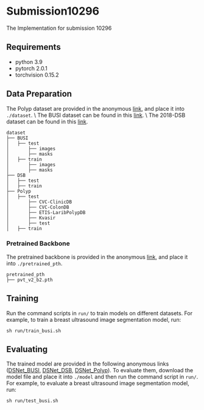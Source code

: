 # Submission10296
The lmplementation for submission 10296

## Requirements

- python 3.9
- pytorch 2.0.1
- torchvision 0.15.2

## Data Preparation

The Polyp dataset are provided in the anonymous [link](https://drive.google.com/drive/folders/1dENCMZGWty8ikF7HtVySzZOKMJ8yuxr4?usp=sharing), and place it into `./dataset`. \\
The BUSI dataset can be found in this [link](https://scholar.cu.edu.eg/?q=afahmy/pages/dataset). \\
The 2018-DSB dataset can be found in this [link](https://bbbc.broadinstitute.org/BBBC038/).

```
dataset
├── BUSI
│   ├── test
│   	├── images
│   	├── masks
│   ├── train
│   	├── images
│   	├── masks
├── DSB
│   ├── test
│   ├── train
├── Polyp
│   ├── test
│   	├── CVC-ClinicDB
│   	├── CVC-ColonDB
│   	├── ETIS-LaribPolypDB
│   	├── Kvasir
│   	├── test
│   ├── train
```

### Pretrained Backbone

The pretrained backbone is provided in the anonymous [link](https://drive.google.com/file/d/1QtMs4uSyXVHS9uYZAj4_HDzfBAlG6UJG/view?usp=sharing), and place it into `./pretrained_pth`.

```
pretrained_pth
├── pvt_v2_b2.pth
```

## Training

Run the command scripts in `run/` to train models on different datasets. For example,  to train a breast ultrasound image segmentation model, run:

```
sh run/train_busi.sh
```

## Evaluating

The trained model are provided in the following anonymous links ([DSNet_BUSI](https://drive.google.com/file/d/1XFV-D0AfsiaWkx-9Q8kS9wTIX6rleY55/view?usp=sharing), [DSNet_DSB](https://drive.google.com/file/d/1i0rskLdInlGuR0slUO8DTCq2ITIcwuVw/view?usp=sharing), [DSNet_Polyp](https://drive.google.com/file/d/1Ove07h2nCHv6L0UFRboEbyjgiAf7jvD-/view?usp=sharing)). To evaluate them, download the model file and place it into `./model` and then run the command script in `run/`. For example,  to evaluate a breast ultrasound image segmentation model, run:

```
sh run/test_busi.sh
```


